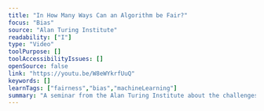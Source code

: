 ```yaml
---
title: "In How Many Ways Can an Algorithm be Fair?"
focus: "Bias"
source: "Alan Turing Institute"
readability: ["I"]
type: "Video"
toolPurpose: []
toolAccessibilityIssues: []
openSource: false
link: "https://youtu.be/W8eWYkrfUuQ"
keywords: []
learnTags: ["fairness","bias","machineLearning"]
summary: "A seminar from the Alan Turing Institute about the challenges of implementing critical measures of fairness for technology policy and regulation. "
---
```


